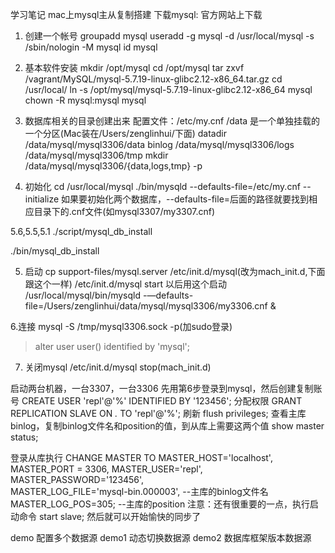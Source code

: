 学习笔记
mac上mysql主从复制搭建
下载mysql:
官方网站上下载

1. 创建一个帐号
groupadd mysql
useradd -g mysql -d /usr/local/mysql -s /sbin/nologin -M mysql
id mysql

2. 基本软件安装
mkdir /opt/mysql
cd /opt/mysql
tar zxvf /vagrant/MySQL/mysql-5.7.19-linux-glibc2.12-x86_64.tar.gz
cd /usr/local/
ln -s /opt/mysql/mysql-5.7.19-linux-glibc2.12-x86_64 mysql
chown -R mysql:mysql mysql

3. 数据库相关的目录创建出来
配置文件：/etc/my.cnf
/data  是一个单独挂载的一个分区(Mac装在/Users/zenglinhui/下面)
datadir /data/mysql/mysql3306/data
binlog  /data/mysql/mysql3306/logs
        /data/mysql/mysql3306/tmp
mkdir /data/mysql/mysql3306/{data,logs,tmp} -p

4. 初始化
cd /usr/local/mysql
./bin/mysqld --defaults-file=/etc/my.cnf --initialize
如果要初始化两个数据库，--defaults-file=后面的路径就要找到相应目录下的.cnf文件(如mysql3307/my3307.cnf)

5.6,5.5,5.1
./script/mysql_db_install

./bin/mysql_db_install


5. 启动
cp support-files/mysql.server /etc/init.d/mysql(改为mach_init.d,下面跟这个一样)
/etc/init.d/mysql start
以后用这个启动 /usr/local/mysql/bin/mysqld -—defaults-file=/Users/zenglinhui/data/mysql/mysql3306/my3306.cnf &


6.连接
mysql -S /tmp/mysql3306.sock -p(加sudo登录)
>alter user user() identified by 'mysql';

7. 关闭mysql
/etc/init.d/mysql stop(mach_init.d)

启动两台机器，一台3307，一台3306
先用第6步登录到mysql，然后创建复制账号
CREATE USER 'repl'@'%' IDENTIFIED BY '123456';
分配权限
GRANT REPLICATION SLAVE ON *.* TO 'repl'@'%';
刷新
flush privileges;
查看主库binlog，复制binlog文件名和position的值，到从库上需要这两个值
show master status;

登录从库执行
CHANGE MASTER TO
    MASTER_HOST='localhost',  
    MASTER_PORT = 3306,
    MASTER_USER='repl',      
    MASTER_PASSWORD='123456',   
    MASTER_LOG_FILE='mysql-bin.000003',     --主库的binlog文件名
    MASTER_LOG_POS=305;                     --主库的position
注意：还有很重要的一点，执行启动命令
start slave;
然后就可以开始愉快的同步了


demo 配置多个数据源
demo1 动态切换数据源
demo2 数据库框架版本数据源